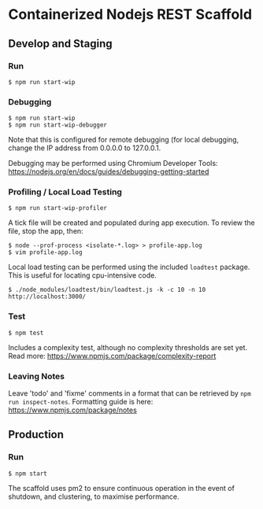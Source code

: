 # Containerized Nodejs REST Scaffold

## Develop and Staging
### Run
```
$ npm run start-wip   
```

### Debugging
```
$ npm run start-wip   
$ npm run start-wip-debugger   
```

Note that this is configured for remote debugging (for local debugging,
change the IP address from 0.0.0.0 to 127.0.0.1. 

Debugging may be performed using Chromium Developer Tools:
https://nodejs.org/en/docs/guides/debugging-getting-started

### Profiling / Local Load Testing
```
$ npm run start-wip-profiler   
```

A tick file will be created and populated during app execution.
To review the file, stop the app, then:
```
$ node --prof-process <isolate-*.log> > profile-app.log
$ vim profile-app.log   
```

Local load testing can be performed using the included `loadtest` package.
This is useful for locating cpu-intensive code.
```
$ ./node_modules/loadtest/bin/loadtest.js -k -c 10 -n 10 http://localhost:3000/
```

### Test
```
$ npm test   
```
Includes a complexity test, although no complexity thresholds are set yet.
Read more: https://www.npmjs.com/package/complexity-report


### Leaving Notes
Leave 'todo' and 'fixme' comments in a format that can be retrieved by
`npm run inspect-notes`. Formatting guide is here: https://www.npmjs.com/package/notes



## Production
### Run
```
$ npm start   
```

The scaffold uses pm2 to ensure continuous operation in the event of shutdown, 
and clustering, to maximise performance.
